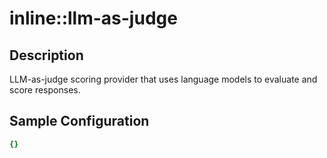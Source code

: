 # inline::llm-as-judge

## Description

LLM-as-judge scoring provider that uses language models to evaluate and score responses.

## Sample Configuration

```yaml
{}

```

